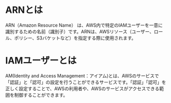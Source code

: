 # ARNとは
ARN（Amazon Resource Name） は、AWS内で特定のIAMユーザーを一意に識別するための名前（識別子）です。ARNは、AWSリソース（ユーザー、ロール、ポリシー、S3バケットなど）を指定する際に使用されます。

# IAMユーザーとは
AM(Identity and Access Management：アイアム)とは、AWSのサービスで「認証」と「認可」の設定を行うことができるサービスです。「認証」「認可」を正しく設定することで、AWSの利用者や、AWSのサービスがアクセスできる範囲を制御することができます。
